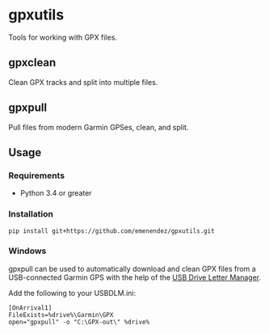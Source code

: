 gpxutils
========

Tools for working with GPX files.

gpxclean
--------

Clean GPX tracks and split into multiple files.

gpxpull
-------

Pull files from modern Garmin GPSes, clean, and split.

Usage
-----

### Requirements

- Python 3.4 or greater

### Installation

	pip install git+https://github.com/emenendez/gpxutils.git

### Windows

gpxpull can be used to automatically download and clean GPX files from a USB-connected Garmin GPS with the help of the [USB Drive Letter Manager](http://www.uwe-sieber.de/usbdlm_e.html).

Add the following to your USBDLM.ini:

	[OnArrival1]
	FileExists=%drive%\Garmin\GPX
	open="gpxpull" -o "C:\GPX-out\" %drive%
